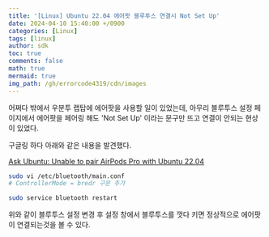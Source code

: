 ```yaml
---
title: '[Linux] Ubuntu 22.04 에어팟 블루투스 연결시 Not Set Up'
date: 2024-04-10 15:40:00 +/0900
categories: [Linux]
tags: [linux]
author: sdk
toc: true
comments: false 
math: true 
mermaid: true 
img_path: /gh/errorcode4319/cdn/images
---
```


어쩌다 밖에서 우분투 랩탑에 에어팟을 사용할 일이 있었는데, 아무리 블루투스 설정 페이지에서 에어팟을 페어링 해도 'Not Set Up' 이라는 문구만 뜨고 연결이 안되는 현상이 있었다.

구글링 하다 아래와 같은 내용을 발견했다.

[Ask Ubuntu: Unable to pair AirPods Pro with Ubuntu 22.04](https://askubuntu.com/questions/1408647/unable-to-pair-airpods-pro-with-ubuntu-22-04)


```sh
sudo vi /etc/bluetooth/main.conf
# ControllerMode = bredr 구문 추가

sudo service bluetooth restart
```

위와 같이 블루투스 설정 변경 후 설정 창에서 블루투스를 껏다 키면 정상적으로 에어팟이 연결되는것을 볼 수 있다.